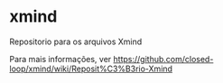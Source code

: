 xmind
=====

Repositorio para os arquivos Xmind

Para mais informações, ver https://github.com/closed-loop/xmind/wiki/Reposit%C3%B3rio-Xmind
